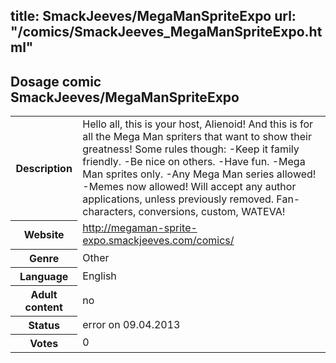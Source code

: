 title: SmackJeeves/MegaManSpriteExpo
url: "/comics/SmackJeeves_MegaManSpriteExpo.html"
---
Dosage comic SmackJeeves/MegaManSpriteExpo
-----------------------------------------

<table class="comicinfo">
<tr>
<th>Description</th><td>Hello all, this is your host, Alienoid! And this is for all the Mega Man spriters that want to show their greatness! Some rules though: -Keep it family friendly. -Be nice on others. -Have fun. -Mega Man sprites only. -Any Mega Man series allowed! -Memes now allowed! Will accept any author applications, unless previously removed. Fan-characters, conversions, custom, WATEVA!</td>
</tr>
<tr>
<th>Website</th><td><a href="http://megaman-sprite-expo.smackjeeves.com/comics/">http://megaman-sprite-expo.smackjeeves.com/comics/</a></td>
</tr>
<tr>
<th>Genre</th><td>Other</td>
</tr>
<tr>
<th>Language</th><td>English</td>
</tr>
<tr>
<th>Adult content</th><td>no</td>
</tr>
<tr>
<th>Status</th><td>error on 09.04.2013</td>
</tr>
<tr>
<th>Votes</th><td>0</div></td>
</tr>
</table>

